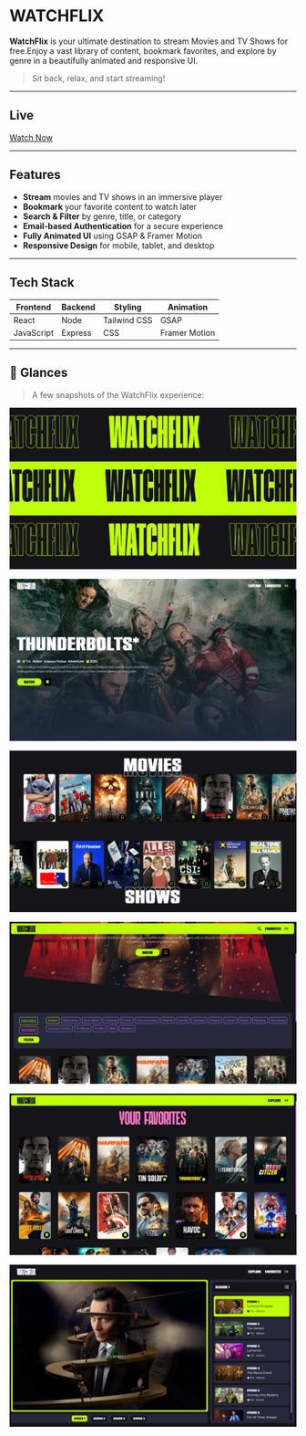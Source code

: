 # WATCHFLIX

**WatchFlix** is your ultimate destination to stream Movies and TV Shows for free.Enjoy a vast library of content, bookmark favorites, and explore by genre in a beautifully animated and responsive UI.

> Sit back, relax, and start streaming!

---

## Live 

[Watch Now](https://watchflix-stream.vercel.app)

---

## Features

- **Stream** movies and TV shows in an immersive player
- **Bookmark** your favorite content to watch later
- **Search & Filter** by genre, title, or category
- **Email-based Authentication** for a secure experience
- **Fully Animated UI** using GSAP & Framer Motion
- **Responsive Design** for mobile, tablet, and desktop

---

## Tech Stack

| Frontend | Backend | Styling | Animation |
|----------|---------|---------|-----------|
| React    | Node | Tailwind CSS | GSAP |
| JavaScript | Express | CSS | Framer Motion |

---

## 📸 Glances

> A few snapshots of the WatchFlix experience:

![](./ss/1.png)

![](./ss/2.png)

![](./ss/3.png)

![](./ss/4.png)

![](./ss/5.png)

![](./ss/6.png)

